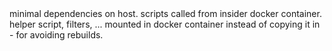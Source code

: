 <md2>
minimal dependencies on host. scripts called from insider docker container.
helper script, filters, ... mounted in docker container instead of copying it in - for avoiding rebuilds.
</md2>
